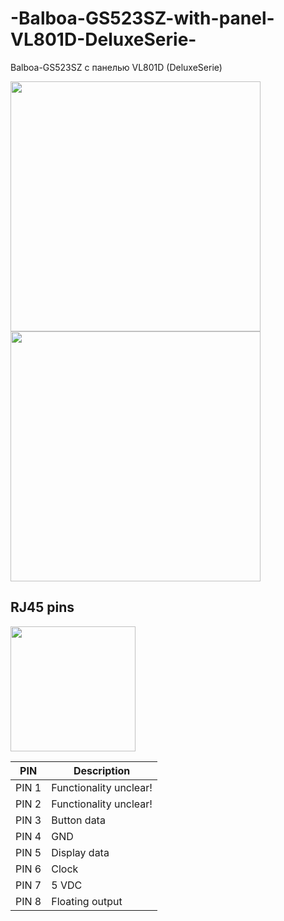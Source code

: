 # -Balboa-GS523SZ-with-panel-VL801D-DeluxeSerie-
 Balboa-GS523SZ с панелью VL801D (DeluxeSerie)

<img src="https://github.com/Shuraxxx/-Balboa-GS523SZ-with-panel-VL801D-DeluxeSerie-/blob/main/src/img/balboa_GS523DZ-VL810D.jpg" width="400"> <img src="https://github.com/Shuraxxx/-Balboa-GS523SZ-with-panel-VL801D-DeluxeSerie-/blob/main/src/img/VL801D-balboa-panel-spa-studio-WEB_ex.jpg" width="400">
## RJ45 pins
<img src="https://github.com/Shuraxxx/-Balboa-GS523SZ-with-panel-VL801D-DeluxeSerie-/blob/main/src/img/RJ45.png" width="200">

| PIN           | Description             | 
| ------------- | ------------------------|
| PIN 1         | Functionality unclear!  |
| PIN 2         | Functionality unclear!  |
| PIN 3         | Button data             |  
| PIN 4         | GND                     |
| PIN 5         | Display data            | 
| PIN 6         | Clock                   |
| PIN 7         | 5 VDC                   |  
| PIN 8         | Floating output         |

